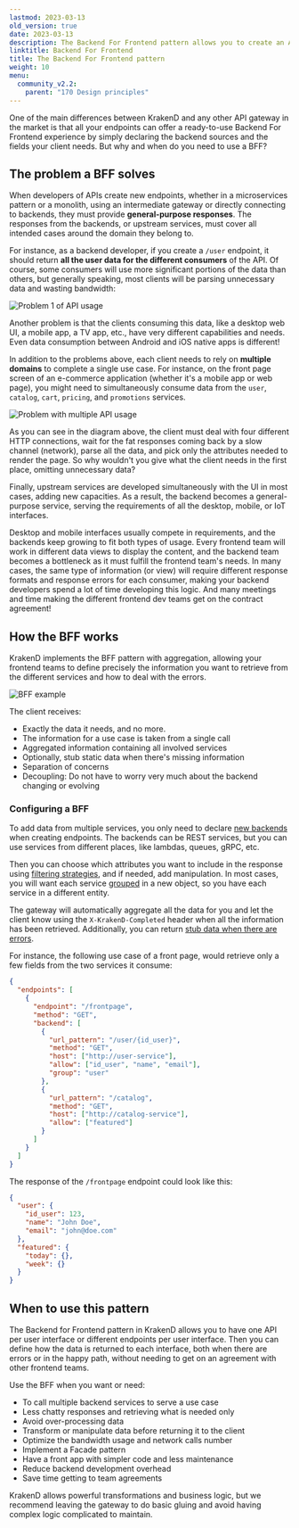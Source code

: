 ```yaml
---
lastmod: 2023-03-13
old_version: true
date: 2023-03-13
description: The Backend For Frontend pattern allows you to create an API consumption layer that provides aggregated "views" of several services and returns the needed information only.
linktitle: Backend For Frontend
title: The Backend For Frontend pattern
weight: 10
menu:
  community_v2.2:
    parent: "170 Design principles"
---
```

One of the main differences between KrakenD and any other API gateway in the market is that all your endpoints can offer a ready-to-use Backend For Frontend experience by simply declaring the backend sources and the fields your client needs. But why and when do you need to use a BFF?

## The problem a BFF solves
When developers of APIs create new endpoints, whether in a microservices pattern or a monolith, using an intermediate gateway or directly connecting to backends, they must provide **general-purpose responses**. The responses from the backends, or upstream services, must cover all intended cases around the domain they belong to.

For instance, as a backend developer, if you create a `/user` endpoint, it should return **all the user data for the different consumers** of the API. Of course, some consumers will use more significant portions of the data than others, but generally speaking, most clients will be parsing unnecessary data and wasting bandwidth:

![Problem 1 of API usage](/images/documentation/diagrams/backend-for-frontend-problem.mmd.svg)

Another problem is that the clients consuming this data, like a desktop web UI, a mobile app, a TV app, etc., have very different capabilities and needs. Even data consumption between Android and iOS native apps is different!

In addition to the problems above, each client needs to rely on **multiple domains** to complete a single use case. For instance, on the front page screen of an e-commerce application (whether it's a mobile app or web page), you might need to simultaneously consume data from the `user`, `catalog`, `cart`, `pricing`, and `promotions` services.


![Problem with multiple API usage](/images/documentation/diagrams/backend-for-frontend-problem-2.mmd.svg)

As you can see in the diagram above, the client must deal with four different HTTP connections, wait for the fat responses coming back by a slow channel (network), parse all the data, and pick only the attributes needed to render the page. So why wouldn't you give what the client needs in the first place, omitting unnecessary data?

Finally, upstream services are developed simultaneously with the UI in most cases, adding new capacities. As a result, the backend becomes a general-purpose service, serving the requirements of all the desktop, mobile, or IoT interfaces.

Desktop and mobile interfaces usually compete in requirements, and the backends keep growing to fit both types of usage. Every frontend team will work in different data views to display the content, and the backend team becomes a bottleneck as it must fulfill the frontend team's needs. In many cases, the same type of information (or view) will require different response formats and response errors for each consumer, making your backend developers spend a lot of time developing this logic. And many meetings and time making the different frontend dev teams get on the contract agreement!

## How the BFF works
KrakenD implements the BFF pattern with aggregation, allowing your frontend teams to define precisely the information you want to retrieve from the different services and how to deal with the errors.

![BFF example](/images/documentation/diagrams/backend-for-frontend.mmd.svg)

The client receives:

- Exactly the data it needs, and no more.
- The information for a use case is taken from a single call
- Aggregated information containing all involved services
- Optionally, stub static data when there's missing information
- Separation of concerns
- Decoupling: Do not have to worry very much about the backend changing or evolving

### Configuring a BFF
To add data from multiple services, you only need to declare [new backends](/docs/v2.2/backends/) when creating endpoints. The backends can be REST services, but you can use services from different places, like lambdas, queues, gRPC, etc.

Then you can choose which attributes you want to include in the response using [filtering strategies](/docs/v2.2/backends/data-manipulation/#filtering), and if needed, add manipulation. In most cases, you will want each service [grouped](/docs/v2.2/backends/data-manipulation/#grouping) in a new object, so you have each service in a different entity.

The gateway will automatically aggregate all the data for you and let the client know using the `X-KrakenD-Completed` header when all the information has been retrieved. Additionally, you can return [stub data when there are errors](/docs/v2.2/endpoints/static-proxy/).

For instance, the following use case of a front page, would retrieve only a few fields from the two services it consume:

```json
{
  "endpoints": [
    {
      "endpoint": "/frontpage",
      "method": "GET",
      "backend": [
        {
          "url_pattern": "/user/{id_user}",
          "method": "GET",
          "host": ["http://user-service"],
          "allow": ["id_user", "name", "email"],
          "group": "user"
        },
        {
          "url_pattern": "/catalog",
          "method": "GET",
          "host": ["http://catalog-service"],
          "allow": ["featured"]
        }
      ]
    }
  ]
}
```
The response of the `/frontpage` endpoint could look like this:

```json
{
  "user": {
    "id_user": 123,
    "name": "John Doe",
    "email": "john@doe.com"
  },
  "featured": {
    "today": {},
    "week": {}
  }
}
```
## When to use this pattern

The Backend for Frontend pattern in KrakenD allows you to have one API per user interface or different endpoints per user interface. Then you can define how the data is returned to each interface, both when there are errors or in the happy path, without needing to get on an agreement with other frontend teams.

Use the BFF when you want or need:

- To call multiple backend services to serve a use case
- Less chatty responses and retrieving what is needed only
- Avoid over-processing data
- Transform or manipulate data before returning it to the client
- Optimize the bandwidth usage and network calls number
- Implement a Facade pattern
- Have a front app with simpler code and less maintenance
- Reduce backend development overhead
- Save time getting to team agreements

KrakenD allows powerful transformations and business logic, but we recommend leaving the gateway to do basic gluing and avoid having complex logic complicated to maintain.

